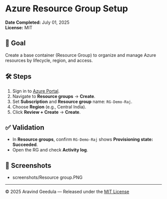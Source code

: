 
# Azure Resource Group Setup

**Date Completed:** July 01, 2025  
**License:** MIT

## 🎯 Goal
Create a base container (Resource Group) to organize and manage Azure resources by lifecycle, region, and access.

## 🛠 Steps
1. Sign in to [Azure Portal](https://portal.azure.com).
2. Navigate to **Resource groups** → **Create**.
3. Set **Subscription** and **Resource group** name: `RG-Demo-Raj`.
4. Choose **Region** (e.g., Central India).
5. Click **Review + Create** → **Create**.

## ✅ Validation
- In **Resource groups**, confirm `RG-Demo-Raj` shows **Provisioning state: Succeeded**.
- Open the RG and check **Activity log**.

## 📸 Screenshots
- screenshots/Resource group.PNG


---

© 2025 Aravind Geedula — Released under the [MIT License](LICENSE)
